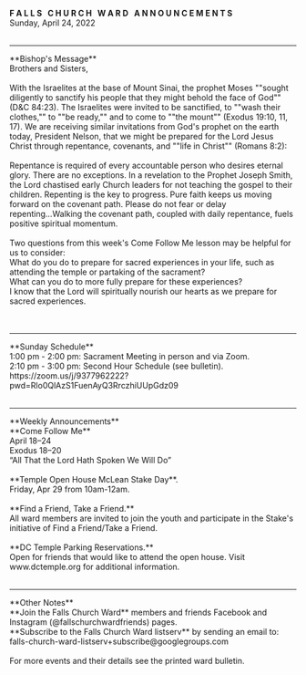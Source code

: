 **F A L L S &nbsp; C H U R C H &nbsp; W A R D &nbsp; A N N O U N C E M E N T S**<br />
Sunday, April 24, 2022<br />
<br />
<hr />**Bishop's Message**<br />
Brothers and Sisters,<br />
<br />
With the Israelites at the base of Mount Sinai, the prophet Moses ""sought diligently to sanctify his people that they might behold the face of God"" (D&C 84:23). The Israelites were invited to be sanctified, to ""wash their clothes,"" to ""be ready,"" and to come to ""the mount"" (Exodus 19:10, 11, 17).  We are receiving similar invitations from God's prophet on the earth today, President Nelson, that we might be prepared for the Lord Jesus Christ through repentance, covenants, and ""life in Christ"" (Romans 8:2):<br />
<br />
Repentance is required of every accountable person who desires eternal glory. There are no exceptions. In a revelation to the Prophet Joseph Smith, the Lord chastised early Church leaders for not teaching the gospel to their children. Repenting is the key to progress. Pure faith keeps us moving forward on the covenant path. Please do not fear or delay repenting...Walking the covenant path, coupled with daily repentance, fuels positive spiritual momentum.<br />
<br />
Two questions from this week's Come Follow Me lesson may be helpful for us to consider:  <br />
What do you do to prepare for sacred experiences in your life, such as attending the temple or partaking of the sacrament?<br />
What can you do to more fully prepare for these experiences?<br />
I know that the Lord will spiritually nourish our hearts as we prepare for sacred experiences.<br />
<br />
<br />
<hr />**Sunday Schedule**<br />
1:00 pm - 2:00 pm: Sacrament Meeting in person and via Zoom. <br />
2:10 pm - 3:00 pm: Second Hour Schedule (see bulletin). <br />
https://zoom.us/j/9377962222?pwd=Rlo0QlAzS1FuenAyQ3RrczhiUUpGdz09<br />
<br />
<hr />**Weekly Announcements**<br />
**Come Follow Me**  <br />
April 18–24<br />
 Exodus 18–20<br />
 “All That the Lord Hath Spoken We Will Do”  <br />
<br />
**Temple Open House McLean Stake Day**.  <br />
 Friday, Apr 29 from 10am-12am.  <br />
<br />
**Find a Friend, Take a Friend.**  <br />
 All ward members are invited to join the youth and participate in the Stake's initiative of Find a Friend/Take a Friend.  <br />
<br />
**DC Temple Parking Reservations.**  <br />
 Open for friends that would like to attend the open house. Visit www.dctemple.org for additional information.  <br />
<br />
<hr />**Other Notes**<br />
 **Join the Falls Church Ward** members and friends Facebook and Instagram (@fallschurchwardfriends) pages.  <br />
 **Subscribe to the Falls Church Ward listserv** by sending an email to: falls-church-ward-listserv+subscribe@googlegroups.com  <br />
<br />
For more events and their details see the printed ward bulletin.  <br />
<br />
<br />
